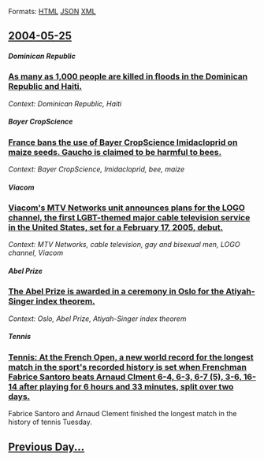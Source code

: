 
Formats: [HTML](2004/05/25/index.html)  [JSON](2004/05/25/index.json)  [XML](2004/05/25/index.xml)  

## [2004-05-25](/news/2004/05/25/index.md)

##### Dominican Republic
### [ As many as 1,000 people are killed in floods in the Dominican Republic and Haiti. ](/news/2004/05/25/as-many-as-1-000-people-are-killed-in-floods-in-the-dominican-republic-and-haiti.md)
_Context: Dominican Republic, Haiti_

##### Bayer CropScience
### [ France bans the use of Bayer CropScience Imidacloprid on maize seeds. Gaucho is claimed to be harmful to bees. ](/news/2004/05/25/france-bans-the-use-of-bayer-cropscience-imidacloprid-on-maize-seeds-gaucho-is-claimed-to-be-harmful-to-bees.md)
_Context: Bayer CropScience, Imidacloprid, bee, maize_

##### Viacom
### [ Viacom's MTV Networks unit announces plans for the LOGO channel, the first LGBT-themed major cable television service in the United States, set for a February 17, 2005, debut. ](/news/2004/05/25/viacom-s-mtv-networks-unit-announces-plans-for-the-logo-channel-the-first-lgbt-themed-major-cable-television-service-in-the-united-states.md)
_Context: MTV Networks, cable television, gay and bisexual men, LOGO channel, Viacom_

##### Abel Prize
### [ The Abel Prize is awarded in a ceremony in Oslo for the Atiyah-Singer index theorem. ](/news/2004/05/25/the-abel-prize-is-awarded-in-a-ceremony-in-oslo-for-the-atiyah-singer-index-theorem.md)
_Context: Oslo, Abel Prize, Atiyah-Singer index theorem_

##### Tennis
### [ Tennis: At the French Open, a new world record for the longest match in the sport's recorded history is set when Frenchman Fabrice Santoro beats Arnaud Clment 6-4, 6-3, 6-7 (5), 3-6, 16-14 after playing for 6 hours and 33 minutes, split over two days. ](/news/2004/05/25/tennis-at-the-french-open-a-new-world-record-for-the-longest-match-in-the-sport-s-recorded-history-is-set-when-frenchman-fabrice-santoro.md)
Fabrice Santoro and Arnaud Clement finished the longest match in the history of tennis Tuesday.

## [Previous Day...](/news/2004/05/24/index.md)

